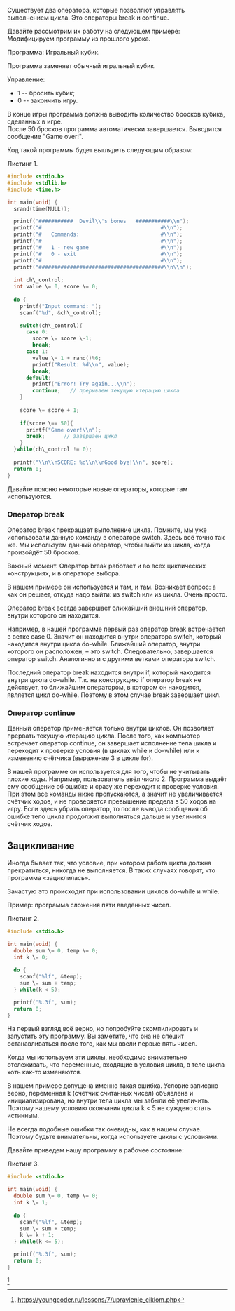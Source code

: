 
Существует два оператора, которые позволяют управлять выполнением цикла. Это операторы break и continue.

Давайте рассмотрим их работу на следующем примере: Модифицируем программу из прошлого урока.

Программа: Игральный кубик.

Программа заменяет обычный игральный кубик.

Управление:

-   1 -- бросить кубик;
-   0 -- закончить игру.

В конце игры программа должна выводить количество бросков кубика, сделанных в игре.  
После 50 бросков программа автоматически завершается. Выводится сообщение "Game over!".

Код такой программы будет выглядеть следующим образом:

Листинг 1.
```C
#include <stdio.h>
#include <stdlib.h>
#include <time.h>

int main(void) {   
  srand(time(NULL));

  printf("###########  Devil\\'s bones   ###########\\n");
  printf("#                                      #\\n");
  printf("#   Commands:                          #\\n");
  printf("#                                      #\\n");
  printf("#   1 - new game                       #\\n");
  printf("#   0 - exit                           #\\n");
  printf("#                                      #\\n");
  printf("########################################\\n\\n");
  
  int ch\_control;
  int value \= 0, score \= 0;
 
  do {
    printf("Input command: ");
    scanf("%d", &ch\_control);

    switch(ch\_control){
      case 0: 
        score \= score \-1;
        break;
      case 1:
        value \= 1 + rand()%6;
        printf("Result: %d\\n", value);
        break;
      default: 
        printf("Error! Try again...\\n");
        continue;   // прерываем текущую итерацию цикла
    }
    
    score \= score + 1;
    
    if(score \== 50){
      printf("Game over!\\n"); 
      break;      // завершаем цикл
    }
  }while(ch\_control != 0);
  
  printf("\\n\\nSCORE: %d\\n\\nGood bye!\\n", score);
  return 0;
}
```


Давайте поясню некоторые новые операторы, которые там используются.

### Оператор break

Оператор break прекращает выполнение цикла. Помните, мы уже использовали данную команду в операторе switch. Здесь всё точно так же. Мы используем данный оператор, чтобы выйти из цикла, когда произойдёт 50 бросков.

Важный момент. Оператор break работает и во всех циклических конструкциях, и в операторе выбора.

В нашем примере он используется и там, и там. Возникает вопрос: а как он решает, откуда надо выйти: из switch или из цикла. Очень просто.

Оператор break всегда завершает ближайший внешний оператор, внутри которого он находится.

Например, в нашей программе первый раз оператор break встречается в ветке case 0. Значит он находится внутри оператора switch, который находится внутри цикла do-while. Ближайший оператор, внутри которого он расположен, – это switch. Следовательно, завершается оператор switch. Аналогично и с другими ветками оператора switch.

Последний оператор break находится внутри if, который находится внутри цикла do-while. Т.к. на конструкцию if оператор break не действует, то ближайшим оператором, в котором он находится, является цикл do-while. Поэтому в этом случае break завершает цикл.

### Оператор continue

Данный оператор применяется только внутри циклов. Он позволяет прервать текущую итерацию цикла. После того, как компьютер встречает оператор continue, он завершает исполнение тела цикла и переходит к проверке условия (в циклах while и do-while) или к изменению счётчика (выражение 3 в цикле for).

В нашей программе он используется для того, чтобы не учитывать плохие ходы. Например, пользователь ввёл число 2. Программа выдаёт ему сообщение об ошибке и сразу же переходит к проверке условия. При этом все команды ниже пропускаются, а значит не увеличивается счётчик ходов, и не проверяется превышение предела в 50 ходов на игру. Если здесь убрать оператор, то после вывода сообщения об ошибке тело цикла продолжит выполняться дальше и увеличится счётчик ходов.

## Зацикливание

Иногда бывает так, что условие, при котором работа цикла должна прекратиться, никогда не выполняется. В таких случаях говорят, что программа «зациклилась».

Зачастую это происходит при использовании циклов do-while и while.

Пример: программа сложения пяти введённых чисел.

Листинг 2.
```C
#include <stdio.h>

int main(void) {
  double sum \= 0, temp \= 0;
  int k \= 0;
  
  do {
    scanf("%lf", &temp);
    sum \= sum + temp;
  } while(k < 5);

  printf("%.3f", sum);
  return 0;
}
```


На первый взгляд всё верно, но попробуйте скомпилировать и запустить эту программу. Вы заметите, что она не спешит останавливаться после того, как мы ввели первые пять чисел.

Когда мы используем эти циклы, необходимо внимательно отслеживать, что переменные, входящие в условия цикла, в теле цикла хоть как-то изменяются.

В нашем примере допущена именно такая ошибка. Условие записано верно, переменная k (счётчик считанных чисел) объявлена и инициализирована, но внутри тела цикла мы забыли её увеличить. Поэтому нашему условию окончания цикла k < 5 не суждено стать истинным.

Не всегда подобные ошибки так очевидны, как в нашем случае. Поэтому будьте внимательны, когда используете циклы с условиями.

Давайте приведем нашу программу в рабочее состояние:

Листинг 3.
```C
#include <stdio.h>

int main(void) {
  double sum \= 0, temp \= 0;
  int k \= 1;
  
  do {
    scanf("%lf", &temp);
    sum \= sum + temp;
    k \= k + 1;
  } while(k <= 5);

  printf("%.3f", sum);
  return 0;
}
```

[^1] 

 [^1]: https://youngcoder.ru/lessons/7/upravlenie_ciklom.php  
